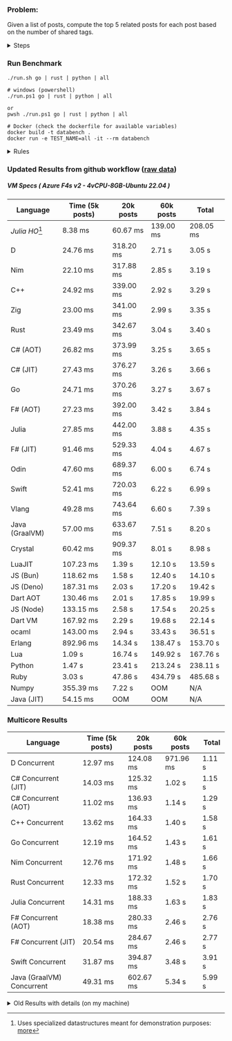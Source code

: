 ### Problem:

Given a list of posts, compute the top 5 related posts for each post based on the number of shared tags.

<details>
<summary> Steps </summary>

-   Read the posts JSON file.
-   Iterate over the posts and populate a map containing: `tag -> List<int>`, with the int representing the post index of each post with that tag.
-   Iterate over the posts and for each post:
    -   Create a map: `PostIndex -> int` to track the number of shared tags
    -   For each tag, Iterate over the posts that have that tag
    -   For each post, increment the shared tag count in the map.
-   Sort the related posts by the number of shared tags.
-   Write the top 5 related posts for each post to a new JSON file.
</details>

### Run Benchmark

```
./run.sh go | rust | python | all

# windows (powershell)
./run.ps1 go | rust | python | all

or
pwsh ./run.ps1 go | rust | python | all

# Docker (check the dockerfile for available variables)
docker build -t databench .
docker run -e TEST_NAME=all -it --rm databench
```

<details>
<summary> Rules </summary>

<h3>No:</h3>

-   FFI (including assembly inlining)
-   Unsafe code blocks
-   Custom benchmarking
-   Disabling runtime checks (bounds etc)
-   Specific hardware targeting
-   SIMD for single threaded solutions
-   Hardcoding number of posts
-   Lazy evaluation (Unless results are computed at runtime and timed)
-   Computation Caching

<h3>Must:</h3>

-   Support up to 100,000 posts
-   Support UTF8 strings
-   Parse json at runtime
-   Support up to 100 tags
-   Use a stable release of the compiler/runtime
-   Represent tags as strings
-   Be production ready
-   Use less than 8GB of memory
</details>

### Updated Results from github workflow ([raw data](https://github.com/jinyus/related_post_gen/blob/main/raw_results.md))

##### VM Specs ( Azure F4s v2 - 4vCPU-8GB-Ubuntu 22.04 )

| Language       | Time (5k posts)                       | 20k posts                              | 60k posts                           | Total     |
| -------------- | ------------------------------------- | -------------------------------------- | ----------------------------------- | --------- |
| _Julia HO_[^1] | 8.38 ms | 60.67 ms | 139.00 ms | 208.05 ms |
| D | 24.76 ms | 318.20 ms | 2.71 s | 3.05 s |
| Nim | 22.10 ms | 317.88 ms | 2.85 s | 3.19 s |
| C++ | 24.92 ms | 339.00 ms | 2.92 s | 3.29 s |
| Zig | 23.00 ms | 341.00 ms | 2.99 s | 3.35 s |
| Rust | 23.49 ms | 342.67 ms | 3.04 s | 3.40 s |
| C# (AOT) | 26.82 ms | 373.99 ms | 3.25 s | 3.65 s |
| C# (JIT) | 27.43 ms | 376.27 ms | 3.26 s | 3.66 s |
| Go | 24.71 ms | 370.26 ms | 3.27 s | 3.67 s |
| F# (AOT) | 27.23 ms | 392.00 ms | 3.42 s | 3.84 s |
| Julia | 27.85 ms | 442.00 ms | 3.88 s | 4.35 s |
| F# (JIT) | 91.46 ms | 529.33 ms | 4.04 s | 4.67 s |
| Odin | 47.60 ms | 689.37 ms | 6.00 s | 6.74 s |
| Swift | 52.41 ms | 720.03 ms | 6.22 s | 6.99 s |
| Vlang | 49.28 ms | 743.64 ms | 6.60 s | 7.39 s |
| Java (GraalVM) | 57.00 ms | 633.67 ms | 7.51 s | 8.20 s |
| Crystal | 60.42 ms | 909.37 ms | 8.01 s | 8.98 s |
| LuaJIT | 107.23 ms | 1.39 s | 12.10 s | 13.59 s |
| JS (Bun) | 118.62 ms | 1.58 s | 12.40 s | 14.10 s |
| JS (Deno) | 187.31 ms | 2.03 s | 17.20 s | 19.42 s |
| Dart AOT | 130.46 ms | 2.01 s | 17.85 s | 19.99 s |
| JS (Node) | 133.15 ms | 2.58 s | 17.54 s | 20.25 s |
| Dart VM | 167.92 ms | 2.29 s | 19.68 s | 22.14 s |
| ocaml | 143.00 ms | 2.94 s | 33.43 s | 36.51 s |
| Erlang | 892.96 ms | 14.34 s | 138.47 s | 153.70 s |
| Lua | 1.09 s | 16.74 s | 149.92 s | 167.76 s |
| Python | 1.47 s | 23.41 s | 213.24 s | 238.11 s |
| Ruby | 3.03 s | 47.86 s | 434.79 s | 485.68 s |
| Numpy | 355.39 ms | 7.22 s | OOM | N/A |
| Java (JIT) | 54.15 ms | OOM | OOM | N/A |

### Multicore Results

| Language       | Time (5k posts) | 20k posts        | 60k posts        | Total     |
| -------------- | --------------- | ---------------- | ---------------- | --------- |
| D Concurrent | 12.97 ms | 124.08 ms | 971.96 ms | 1.11 s |
| C# Concurrent (JIT) | 14.03 ms | 125.32 ms | 1.02 s | 1.15 s |
| C# Concurrent (AOT) | 11.02 ms | 136.93 ms | 1.14 s | 1.29 s |
| C++ Concurrent | 13.62 ms | 164.33 ms | 1.40 s | 1.58 s |
| Go Concurrent | 12.19 ms | 164.52 ms | 1.43 s | 1.61 s |
| Nim Concurrent | 12.76 ms | 171.92 ms | 1.48 s | 1.66 s |
| Rust Concurrent | 12.33 ms | 172.32 ms | 1.52 s | 1.70 s |
| Julia Concurrent | 14.31 ms | 188.33 ms | 1.63 s | 1.83 s |
| F# Concurrent (AOT) | 18.38 ms | 280.33 ms | 2.46 s | 2.76 s |
| F# Concurrent (JIT) | 20.54 ms | 284.67 ms | 2.46 s | 2.77 s |
| Swift Concurrent | 31.87 ms | 394.87 ms | 3.48 s | 3.91 s |
| Java (GraalVM) Concurrent | 49.31 ms | 602.67 ms | 5.34 s | 5.99 s |

<details>
<summary> Old Results with details (on my machine) </summary>

| Language   | Processing Time | Total (+ I/O) | Details                                                                                                                                                                                                                                                                                         |
| ---------- | --------------- | ------------- | ----------------------------------------------------------------------------------------------------------------------------------------------------------------------------------------------------------------------------------------------------------------------------------------------- |
| Rust       | -               | 4.5s          | Initial                                                                                                                                                                                                                                                                                         |
| Rust v2    | -               | 2.60s         | Replace std HashMap with fxHashMap by [phazer99](https://www.reddit.com/r/rust/comments/16plgok/comment/k1rtr4x/?utm_source=share&utm_medium=web2x&context=3)                                                                                                                                   |
| Rust v3    | -               | 1.28s         | Preallocate and reuse map and unstable sort by [vdrmn](https://www.reddit.com/r/rust/comments/16plgok/comment/k1rzo7g/?utm_source=share&utm_medium=web2x&context=3) and [Darksonn](https://www.reddit.com/r/rust/comments/16plgok/comment/k1rzwdx/?utm_source=share&utm_medium=web2x&context=3) |
| Rust v4    | -               | 0.13s         | Use Post index as key instead of Pointer and Binary Heap by [RB5009](https://www.reddit.com/r/rust/comments/16plgok/comment/k1s5ea0/?utm_source=share&utm_medium=web2x&context=3)                                                                                                               |
| Rust v5    | 38ms            | 52ms          | Rm hashing from loop and use vec[count] instead of map[index]count by RB5009                                                                                                                                                                                                                    |
| Rust v6    | 23ms            | 36ms          | Optimized Binary Heap Ops by [scottlamb](https://github.com/jinyus/related_post_gen/pull/12)                                                                                                                                                                                                    |
| Rust Rayon | 9ms             | 22ms          | Parallelize by [masmullin2000](https://github.com/jinyus/related_post_gen/pull/4)                                                                                                                                                                                                               |
| Rust Rayon | 8ms             | 22ms          | Remove comparison out of hot loop                                                                                                                                                                                                                                                               |
| ⠀          | ⠀               | ⠀             | ⠀                                                                                                                                                                                                                                                                                               |
| Go         | -               | 1.5s          | Initial                                                                                                                                                                                                                                                                                         |
| Go v2      | -               | 80ms          | Add rust optimizations                                                                                                                                                                                                                                                                          |
| Go v3      | 56ms            | 70ms          | Use goccy/go-json                                                                                                                                                                                                                                                                               |
| Go v3      | 34ms            | 55ms          | Use generic binaryheap by [DrBlury](https://github.com/jinyus/related_post_gen/pull/7)                                                                                                                                                                                                          |
| Go v4      | 26ms            | 50ms          | Replace binary heap with custom priority queue                                                                                                                                                                                                                                                  |
| Go v5      | 20ms            | 43ms          | Remove comparison out of hot loop                                                                                                                                                                                                                                                               |
| Go Con     | 10ms            | 33ms          | Go concurrency by [tirprox](https://github.com/jinyus/related_post_gen/pull/17) and [DrBlury](https://github.com/jinyus/related_post_gen/pull/8)                                                                                                                                                |
| Go Con v2  | 5ms             | 29ms          | Use arena, use waitgroup, rm binheap by [DrBlury](https://github.com/jinyus/related_post_gen/pull/20)                                                                                                                                                                                           |
| ⠀          | ⠀               | ⠀             | ⠀                                                                                                                                                                                                                                                                                               |
| Python     | -               | 7.81s         | Initial                                                                                                                                                                                                                                                                                         |
| Python v2  | 1.35s           | 1.53s         | Add rust optimizations by [dave-andersen](https://github.com/jinyus/related_post_gen/pull/10)                                                                                                                                                                                                   |
| Numpy      | 0.57s           | 0.85s         | Numpy implementation by [Copper280z](https://github.com/jinyus/related_post_gen/pull/11)                                                                                                                                                                                                        |
| ⠀          | ⠀               | ⠀             | ⠀                                                                                                                                                                                                                                                                                               |
| Crystal    | 50ms            | 96ms          | Inital w/ previous optimizations                                                                                                                                                                                                                                                                |
| Crystal v2 | 33ms            | 72ms          | Replace binary heap with custom priority queue                                                                                                                                                                                                                                                  |
| ⠀          | ⠀               | ⠀             | ⠀                                                                                                                                                                                                                                                                                               |
| Odin       | 110ms           | 397ms         | Ported from golang code                                                                                                                                                                                                                                                                         |
| Odin v2    | 104ms           | 404ms         | Remove comparison out of hot loop                                                                                                                                                                                                                                                               |
| ⠀          | ⠀               | ⠀             | ⠀                                                                                                                                                                                                                                                                                               |
| Dart VM    | 125ms           | 530ms         | Ported from golang code                                                                                                                                                                                                                                                                         |
| Dart bin   | 274ms           | 360ms         | Compiled executable                                                                                                                                                                                                                                                                             |
| ⠀          | ⠀               | ⠀             | ⠀                                                                                                                                                                                                                                                                                               |
| Vlang      | 339ms           | 560ms         | Ported from golang code                                                                                                                                                                                                                                                                         |
| ⠀          | ⠀               | ⠀             | ⠀                                                                                                                                                                                                                                                                                               |
| Zig        | 80ms            | 110ms         | Provided by [akhildevelops](https://github.com/jinyus/related_post_gen/pull/30)                                                                                                                                                                                                                 |

</details>

[^1]: Uses specialized datastructures meant for demonstration purposes: [more](https://github.com/LilithHafner/Jokes/tree/main/SuperDataStructures.jl)